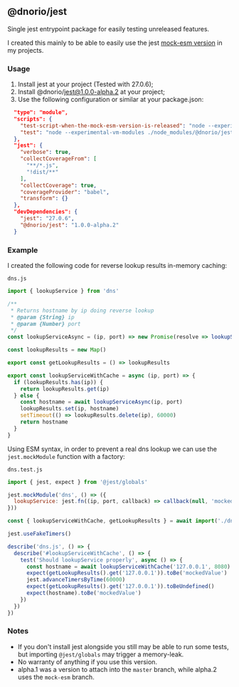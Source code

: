 ## @dnorio/jest
Single jest entrypoint package for easily testing unreleased features.

I created this mainly to be able to easily use the jest [mock-esm version](https://github.com/SimenB/jest/tree/mock-esm) in my projects.

### Usage
1. Install jest at your project (Tested with 27.0.6);
2. Install @dnorio/jest@1.0.0-alpha.2 at your project;
3. Use the following configuration or similar at your package.json:
```json
  "type": "module",
  "scripts": {
    "test-script-when-the-mock-esm-version-is-released": "node --experimental-vm-modules node_modules/.bin/jest",
    "test": "node --experimental-vm-modules ./node_modules/@dnorio/jest/index.js"
  },
  "jest": {
    "verbose": true,
    "collectCoverageFrom": [
      "**/*.js",
      "!dist/**"
    ],
    "collectCoverage": true,
    "coverageProvider": "babel",
    "transform": {}
  },
  "devDependencies": {
    "jest": "27.0.6",
    "@dnorio/jest": "1.0.0-alpha.2"
  }

```

### Example
I created the following code for reverse lookup results in-memory caching:

```dns.js```
```js
import { lookupService } from 'dns'

/**
 * Returns hostname by ip doing reverse lookup
 * @param {String} ip
 * @param {Number} port
 */
const lookupServiceAsync = (ip, port) => new Promise(resolve => lookupService(ip, port, (err, hostname) => err ? resolve(null) : resolve(hostname)))

const lookupResults = new Map()

export const getLookupResults = () => lookupResults

export const lookupServiceWithCache = async (ip, port) => {
  if (lookupResults.has(ip)) {
    return lookupResults.get(ip)
  } else {
    const hostname = await lookupServiceAsync(ip, port)
    lookupResults.set(ip, hostname)
    setTimeout(() => lookupResults.delete(ip), 60000)
    return hostname
  }
}
```

Using ESM syntax, in order to prevent a real dns lookup we can use the ```jest.mockModule``` function with a factory:

```dns.test.js```
```js
import { jest, expect } from '@jest/globals'

jest.mockModule('dns', () => ({
  lookupService: jest.fn((ip, port, callback) => callback(null, 'mockedValue'))
}))

const { lookupServiceWithCache, getLookupResults } = await import('./dns.js')

jest.useFakeTimers()

describe('dns.js', () => {
  describe('#lookupServiceWithCache', () => {
    test('Should lookupService properly', async () => {
      const hostname = await lookupServiceWithCache('127.0.0.1', 8080)
      expect(getLookupResults().get('127.0.0.1')).toBe('mockedValue')
      jest.advanceTimersByTime(60000)
      expect(getLookupResults().get('127.0.0.1')).toBeUndefined()
      expect(hostname).toBe('mockedValue')
    })
  })
})
```

### Notes
- If you don't install jest alongside you still may be able to run some tests, but importing ```@jest/globals``` may trigger a memory-leak.
- No warranty of anything if you use this version.
- alpha.1 was a version to attach into the ```master``` branch, while alpha.2 uses the ```mock-esm``` branch.